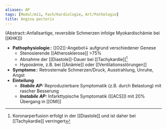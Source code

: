 ```yaml
---
aliases: AP
tags: [Modul/m11, Fach/Kardiologie, Art/Pathologie]
title: Angina pectoris
---
```

(Abstract::Anfallsartige, reversible Schmerzen infolge Myokardischämie bei [[KHK]])
- **Pathophysiologie**:: [[O2]]-Angebot↓ aufgrund verschiedener Genese
	- Stenosierende [[Atherosklerose]] >75%
	- Abnahme der [[Diastole]]-Dauer bei [[Tachykardie]][^1]
	- Hypoxämie, z.B. bei [[Anämie]] oder [[Ventilationsstörungen]]
- **Symptome**:: Retrosternale Schmerzen/Druck, Ausstrahlung, Unruhe, Angst
- **Einteilung**
	- ***Stabile AP:*** Reproduzierbare Symptomatik (z.B. durch Belastung) mit rascher Besserung
	- ***Instabile AP:*** Infarkttypische Symptomatik ([[ACS]]) mit 20% Übergang in [[OMI]]

[^1]: Koronarperfusion erfolgt in der [[Diastole]] und ist daher bei [[Tachykardie]] verringert